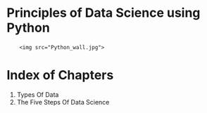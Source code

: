 # Principles of Data Science using Python

        <img src="Python_wall.jpg">

# Index of Chapters 
1) Types Of Data
2) The Five Steps Of Data Science